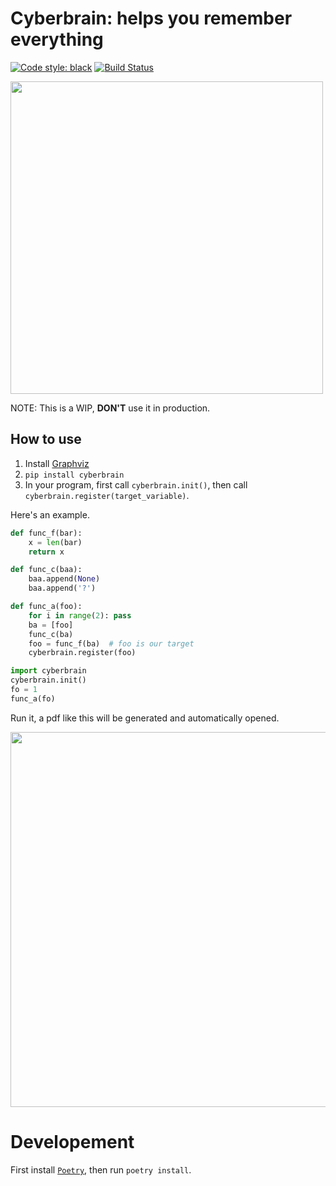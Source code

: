 # Cyberbrain: helps you remember everything

<a href="https://github.com/ambv/black"><img alt="Code style: black" src="https://img.shields.io/badge/code%20style-black-000000.svg"></a>
[![Build Status](https://dev.azure.com/laike9m/laike9m/_apis/build/status/laike9m.Cyberbrain?branchName=master)](https://dev.azure.com/laike9m/laike9m/_build/latest?definitionId=1&branchName=master)

<img width="500px" src="https://ae01.alicdn.com/kf/H8409631752a24540927419d7fb445196g.jpg">

NOTE: This is a WIP, **DON'T** use it in production.

## How to use
1. Install [Graphviz](https://www.graphviz.org/download/)
2. `pip install cyberbrain`
3. In your program, first call `cyberbrain.init()`, then call `cyberbrain.register(target_variable)`.

Here's an example.

```python
def func_f(bar):
    x = len(bar)
    return x

def func_c(baa):
    baa.append(None)
    baa.append('?')

def func_a(foo):
    for i in range(2): pass
    ba = [foo]
    func_c(ba)
    foo = func_f(ba)  # foo is our target
    cyberbrain.register(foo)

import cyberbrain
cyberbrain.init()
fo = 1
func_a(fo)
```

Run it, a pdf like this will be generated and automatically opened.

<img width="600px" src="https://pic.superbed.cn/item/5d74c79c451253d178e9d58d.jpg">

# Developement
First install [`Poetry`](https://github.com/sdispater/poetry), then run `poetry install`.
